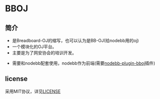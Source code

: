 # BBOJ

## 简介

- 是Breadboard-OJ的缩写，也可以认为是BB-OJ(给nodebb用的oj)
- 一个模块化的OJ平台。
- 主要是为了网安协会的培训开发。
<!--也许也能作为Tp0t的平台用？-->
- 需要和nodebb配套使用，nodebb作为前端(需要[nodebb-plugin-bboj](http://github.com/azurity/nodebb-plugin-bboj)插件)

## license

采用MIT协议，详见[LICENSE](LICENSE)
